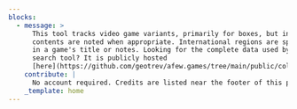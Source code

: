```yaml
---
blocks:
  - message: >
      This tool tracks video game variants, primarily for boxes, but inner
      contents are noted when appropriate. International regions are specified
      in a game's title or notes. Looking for the complete data used by this
      search tool? It is publicly hosted
      [here](https://github.com/geotrev/afew.games/tree/main/public/collections/games).
    contribute: |
      No account required. Credits are listed near the footer of this page.
    _template: home
---
```


